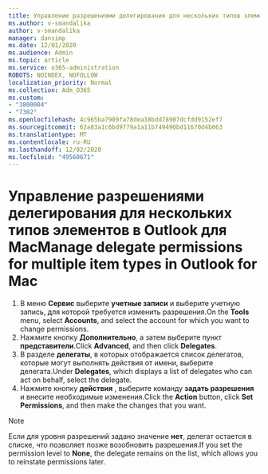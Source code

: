 ```yaml
---
title: Управление разрешениями делегирования для нескольких типов элементов в Outlook для Mac
ms.author: v-smandalika
author: v-smandalika
manager: dansimp
ms.date: 12/01/2020
ms.audience: Admin
ms.topic: article
ms.service: o365-administration
ROBOTS: NOINDEX, NOFOLLOW
localization_priority: Normal
ms.collection: Adm_O365
ms.custom:
- "3800004"
- "7302"
ms.openlocfilehash: 4c965ba7909fa78dea38bdd78907dcfdd9152ef7
ms.sourcegitcommit: 62a83a1c6bd9779a1a11b749490bd11670d4b063
ms.translationtype: MT
ms.contentlocale: ru-RU
ms.lasthandoff: 12/02/2020
ms.locfileid: "49560671"
---
```

# <a name="manage-delegate-permissions-for-multiple-item-types-in-outlook-for-mac"></a><span data-ttu-id="d838a-102">Управление разрешениями делегирования для нескольких типов элементов в Outlook для Mac</span><span class="sxs-lookup"><span data-stu-id="d838a-102">Manage delegate permissions for multiple item types in Outlook for Mac</span></span>

1. <span data-ttu-id="d838a-103">В меню **Сервис** выберите **учетные записи** и выберите учетную запись, для которой требуется изменить разрешения.</span><span class="sxs-lookup"><span data-stu-id="d838a-103">On the **Tools** menu, select **Accounts**, and select the account for which you want to change permissions.</span></span>
2. <span data-ttu-id="d838a-104">Нажмите кнопку **Дополнительно**, а затем выберите пункт **представители**.</span><span class="sxs-lookup"><span data-stu-id="d838a-104">Click **Advanced**, and then click **Delegates**.</span></span>
3. <span data-ttu-id="d838a-105">В разделе **делегаты**, в которых отображается список делегатов, которые могут выполнять действия от имени, выберите делегата.</span><span class="sxs-lookup"><span data-stu-id="d838a-105">Under **Delegates**, which displays a list of delegates who can act on behalf, select the delegate.</span></span>
4. <span data-ttu-id="d838a-106">Нажмите кнопку **действия** , выберите команду **задать разрешения** и внесите необходимые изменения.</span><span class="sxs-lookup"><span data-stu-id="d838a-106">Click the **Action** button, click **Set Permissions**, and then make the changes that you want.</span></span>

> [!NOTE]
> <span data-ttu-id="d838a-107">Если для уровня разрешений задано значение **нет**, делегат остается в списке, что позволяет позже возобновить разрешения.</span><span class="sxs-lookup"><span data-stu-id="d838a-107">If you set the permission level to **None**, the delegate remains on the list, which allows you to reinstate permissions later.</span></span>
